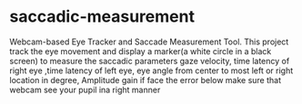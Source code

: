 # saccadic-measurement
Webcam-based Eye Tracker and Saccade Measurement Tool.
This project track the eye movement and display a marker(a white circle in a black screen) to measure the
saccadic parameters gaze velocity, time latency of right eye ,time latency of left eye,
eye angle from center to most left or right location in degree, Amplitude gain
if face the error below make sure that webcam see your pupil ina right manner
